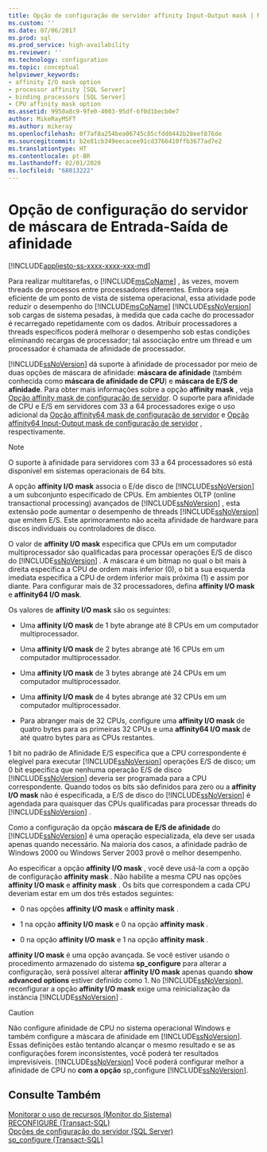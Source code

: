 ```yaml
---
title: Opção de configuração de servidor affinity Input-Output mask | Microsoft Docs
ms.custom: ''
ms.date: 07/06/2017
ms.prod: sql
ms.prod_service: high-availability
ms.reviewer: ''
ms.technology: configuration
ms.topic: conceptual
helpviewer_keywords:
- affinity I/O mask option
- processor affinity [SQL Server]
- binding processors [SQL Server]
- CPU affinity mask option
ms.assetid: 9950a8c9-9fe0-4003-95df-6f0d1becb0e7
author: MikeRayMSFT
ms.author: mikeray
ms.openlocfilehash: 0f7af8a254bea06745c85cfdd0442b28eef876de
ms.sourcegitcommit: b2e81cb349eecacee91cd3766410ffb3677ad7e2
ms.translationtype: HT
ms.contentlocale: pt-BR
ms.lasthandoff: 02/01/2020
ms.locfileid: "68013222"
---
```

# <a name="affinity-input-output-mask-server-configuration-option"></a>Opção de configuração do servidor de máscara de Entrada-Saída de afinidade
[!INCLUDE[appliesto-ss-xxxx-xxxx-xxx-md](../../includes/appliesto-ss-xxxx-xxxx-xxx-md.md)]

  Para realizar multitarefas, o [!INCLUDE[msCoName](../../includes/msconame-md.md)] , às vezes, movem threads de processos entre processadores diferentes. Embora seja eficiente de um ponto de vista de sistema operacional, essa atividade pode reduzir o desempenho do [!INCLUDE[msCoName](../../includes/msconame-md.md)] [!INCLUDE[ssNoVersion](../../includes/ssnoversion-md.md)] sob cargas de sistema pesadas, à medida que cada cache do processador é recarregado repetidamente com os dados. Atribuir processadores a threads específicos poderá melhorar o desempenho sob estas condições eliminando recargas de processador; tal associação entre um thread e um processador é chamada de afinidade de processador.  
  
 [!INCLUDE[ssNoVersion](../../includes/ssnoversion-md.md)] dá suporte à afinidade de processador por meio de duas opções de máscara de afinidade: **máscara de afinidade** (também conhecida como **máscara de afinidade de CPU**) e **máscara de E/S de afinidade**. Para obter mais informações sobre a opção **affinity mask** , veja [Opção affinity mask de configuração de servidor](../../database-engine/configure-windows/affinity-mask-server-configuration-option.md). O suporte para afinidade de CPU e E/S em servidores com 33 a 64 processadores exige o uso adicional da [Opção affinity64 mask de configuração de servidor](../../database-engine/configure-windows/affinity64-mask-server-configuration-option.md) e [Opção affinity64 Input-Output mask de configuração de servidor](../../database-engine/configure-windows/affinity64-input-output-mask-server-configuration-option.md) , respectivamente.  
  
> [!NOTE]  
>  O suporte à afinidade para servidores com 33 a 64 processadores só está disponível em sistemas operacionais de 64 bits.  
  
 A opção **affinity I/O mask** associa o E/de disco de [!INCLUDE[ssNoVersion](../../includes/ssnoversion-md.md)] a um subconjunto especificado de CPUs. Em ambientes OLTP (online transactional processing) avançados de [!INCLUDE[ssNoVersion](../../includes/ssnoversion-md.md)] , esta extensão pode aumentar o desempenho de threads [!INCLUDE[ssNoVersion](../../includes/ssnoversion-md.md)] que emitem E/S. Este aprimoramento não aceita afinidade de hardware para discos individuais ou controladores de disco.  
  
 O valor de **affinity I/O mask** especifica que CPUs em um computador multiprocessador são qualificadas para processar operações E/S de disco do [!INCLUDE[ssNoVersion](../../includes/ssnoversion-md.md)] . A máscara é um bitmap no qual o bit mais à direita especifica a CPU de ordem mais inferior (0), o bit a sua esquerda imediata especifica a CPU de ordem inferior mais próxima (1) e assim por diante. Para configurar mais de 32 processadores, defina **affinity I/O mask** e **affinity64 I/O mask**.  
  
 Os valores de **affinity I/O mask** são os seguintes:  
  
-   Uma **affinity I/O mask** de 1 byte abrange até 8 CPUs em um computador multiprocessador.  
  
-   Uma **affinity I/O mask** de 2 bytes abrange até 16 CPUs em um computador multiprocessador.  
  
-   Uma **affinity I/O mask** de 3 bytes abrange até 24 CPUs em um computador multiprocessador.  
  
-   Uma **affinity I/O mask** de 4 bytes abrange até 32 CPUs em um computador multiprocessador.  
  
-   Para abranger mais de 32 CPUs, configure uma **affinity I/O mask** de quatro bytes para as primeiras 32 CPUs e uma **affinity64 I/O mask** de até quatro bytes para as CPUs restantes.  
  
 1 bit no padrão de Afinidade E/S especifica que a CPU correspondente é elegível para executar [!INCLUDE[ssNoVersion](../../includes/ssnoversion-md.md)] operações E/S de disco; um 0 bit especifica que nenhuma operação E/S de disco [!INCLUDE[ssNoVersion](../../includes/ssnoversion-md.md)] deveria ser programada para a CPU correspondente. Quando todos os bits são definidos para zero ou a **affinity I/O mask** não é especificada, a E/S de disco do [!INCLUDE[ssNoVersion](../../includes/ssnoversion-md.md)] é agendada para quaisquer das CPUs qualificadas para processar threads do [!INCLUDE[ssNoVersion](../../includes/ssnoversion-md.md)] .  
  
 Como a configuração da opção **máscara de E/S de afinidade** do [!INCLUDE[ssNoVersion](../../includes/ssnoversion-md.md)] é uma operação especializada, ela deve ser usada apenas quando necessário. Na maioria dos casos, a afinidade padrão de Windows 2000 ou Windows Server 2003 provê o melhor desempenho.  
  
 Ao especificar a opção **affinity I/O mask** , você deve usá-la com a opção de configuração **affinity mask** . Não habilite a mesma CPU nas opções **affinity I/O mask** e **affinity mask** . Os bits que correspondem a cada CPU deveriam estar em um dos três estados seguintes:  
  
-   0 nas opções **affinity I/O mask** e **affinity mask** .  
  
-   1 na opção **affinity I/O mask** e 0 na opção **affinity mask** .  
  
-   0 na opção **affinity I/O mask** e 1 na opção **affinity mask** .  
  
 **affinity I/O mask** é uma opção avançada. Se você estiver usando o procedimento armazenado do sistema **sp_configure** para alterar a configuração, será possível alterar **affinity I/O mask** apenas quando **show advanced options** estiver definido como 1. No [!INCLUDE[ssNoVersion](../../includes/ssnoversion-md.md)], reconfigurar a opção **affinity I/O mask** exige uma reinicialização da instância [!INCLUDE[ssNoVersion](../../includes/ssnoversion-md.md)] .  
  
> [!CAUTION]  
>  Não configure afinidade de CPU no sistema operacional Windows e também configure a máscara de afinidade em [!INCLUDE[ssNoVersion](../../includes/ssnoversion-md.md)]. Essas definições estão tentando alcançar o mesmo resultado e se as configurações forem inconsistentes, você poderá ter resultados imprevisíveis. [!INCLUDE[ssNoVersion](../../includes/ssnoversion-md.md)] Você poderá configurar melhor a afinidade de CPU no **com a opção** sp_configure [!INCLUDE[ssNoVersion](../../includes/ssnoversion-md.md)].  
  
## <a name="see-also"></a>Consulte Também  
 [Monitorar o uso de recursos &#40;Monitor do Sistema&#41;](../../relational-databases/performance-monitor/monitor-resource-usage-system-monitor.md)   
 [RECONFIGURE &#40;Transact-SQL&#41;](../../t-sql/language-elements/reconfigure-transact-sql.md)   
 [Opções de configuração do servidor &#40;SQL Server&#41;](../../database-engine/configure-windows/server-configuration-options-sql-server.md)   
 [sp_configure &#40;Transact-SQL&#41;](../../relational-databases/system-stored-procedures/sp-configure-transact-sql.md)  
  
  
